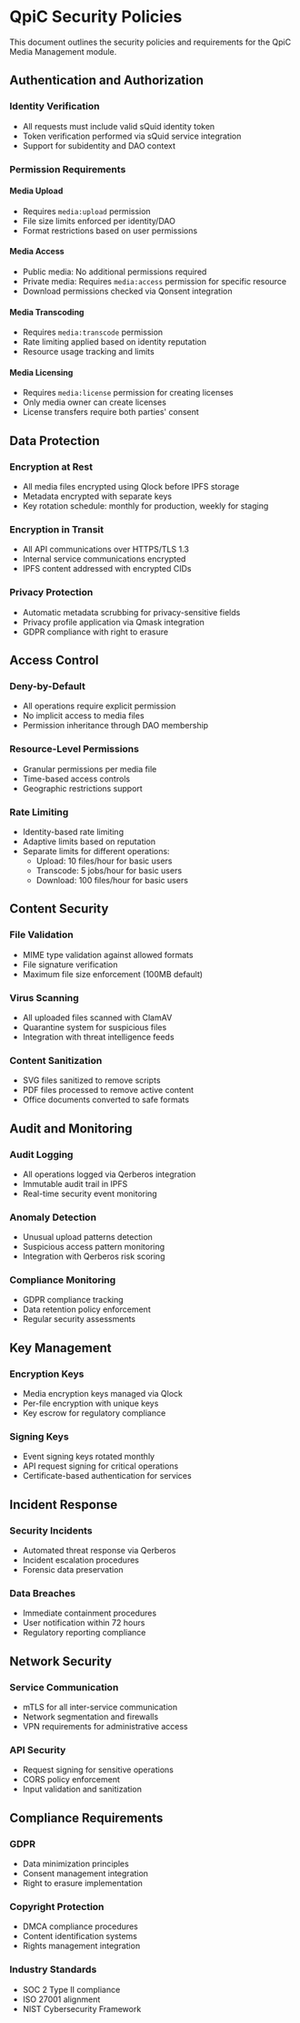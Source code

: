 # QpiC Security Policies

This document outlines the security policies and requirements for the QpiC Media Management module.

## Authentication and Authorization

### Identity Verification
- All requests must include valid sQuid identity token
- Token verification performed via sQuid service integration
- Support for subidentity and DAO context

### Permission Requirements

#### Media Upload
- Requires `media:upload` permission
- File size limits enforced per identity/DAO
- Format restrictions based on user permissions

#### Media Access
- Public media: No additional permissions required
- Private media: Requires `media:access` permission for specific resource
- Download permissions checked via Qonsent integration

#### Media Transcoding
- Requires `media:transcode` permission
- Rate limiting applied based on identity reputation
- Resource usage tracking and limits

#### Media Licensing
- Requires `media:license` permission for creating licenses
- Only media owner can create licenses
- License transfers require both parties' consent

## Data Protection

### Encryption at Rest
- All media files encrypted using Qlock before IPFS storage
- Metadata encrypted with separate keys
- Key rotation schedule: monthly for production, weekly for staging

### Encryption in Transit
- All API communications over HTTPS/TLS 1.3
- Internal service communications encrypted
- IPFS content addressed with encrypted CIDs

### Privacy Protection
- Automatic metadata scrubbing for privacy-sensitive fields
- Privacy profile application via Qmask integration
- GDPR compliance with right to erasure

## Access Control

### Deny-by-Default
- All operations require explicit permission
- No implicit access to media files
- Permission inheritance through DAO membership

### Resource-Level Permissions
- Granular permissions per media file
- Time-based access controls
- Geographic restrictions support

### Rate Limiting
- Identity-based rate limiting
- Adaptive limits based on reputation
- Separate limits for different operations:
  - Upload: 10 files/hour for basic users
  - Transcode: 5 jobs/hour for basic users
  - Download: 100 files/hour for basic users

## Content Security

### File Validation
- MIME type validation against allowed formats
- File signature verification
- Maximum file size enforcement (100MB default)

### Virus Scanning
- All uploaded files scanned with ClamAV
- Quarantine system for suspicious files
- Integration with threat intelligence feeds

### Content Sanitization
- SVG files sanitized to remove scripts
- PDF files processed to remove active content
- Office documents converted to safe formats

## Audit and Monitoring

### Audit Logging
- All operations logged via Qerberos integration
- Immutable audit trail in IPFS
- Real-time security event monitoring

### Anomaly Detection
- Unusual upload patterns detection
- Suspicious access pattern monitoring
- Integration with Qerberos risk scoring

### Compliance Monitoring
- GDPR compliance tracking
- Data retention policy enforcement
- Regular security assessments

## Key Management

### Encryption Keys
- Media encryption keys managed via Qlock
- Per-file encryption with unique keys
- Key escrow for regulatory compliance

### Signing Keys
- Event signing keys rotated monthly
- API request signing for critical operations
- Certificate-based authentication for services

## Incident Response

### Security Incidents
- Automated threat response via Qerberos
- Incident escalation procedures
- Forensic data preservation

### Data Breaches
- Immediate containment procedures
- User notification within 72 hours
- Regulatory reporting compliance

## Network Security

### Service Communication
- mTLS for all inter-service communication
- Network segmentation and firewalls
- VPN requirements for administrative access

### API Security
- Request signing for sensitive operations
- CORS policy enforcement
- Input validation and sanitization

## Compliance Requirements

### GDPR
- Data minimization principles
- Consent management integration
- Right to erasure implementation

### Copyright Protection
- DMCA compliance procedures
- Content identification systems
- Rights management integration

### Industry Standards
- SOC 2 Type II compliance
- ISO 27001 alignment
- NIST Cybersecurity Framework